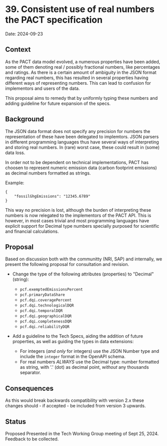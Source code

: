 # 39. Consistent use of real numbers the PACT specification

Date: 2024-09-23

## Context

As the PACT data model evolved, a numerous properties have been added, some of them
denoting real / possibly fractional numbers, like percentages and ratings. As there
is a certain amount of ambiguity in the JSON format regarding real numbers, this has 
resulted in several properties having different ways of representing numbers. This
can lead to confusion for implementors and users of the data. 

This proposal aims to remedy that by uniformly typing these numbers and adding 
guideline for future expansion of the specs.

## Background

The JSON data format does not specify any precision for numbers the representation of 
these have been delegated to implemtors. JSON parsers in different programming languages
thus have several ways of interpreting and storing real numbers. In (rare) worst case,
these could result in (some) data loss.

In order not to be dependent on technical implementations, PACT has choosen to represent 
numeric emission data (carbon footprint emissions) as decimal numbers formatted as strings. 

Example:

    { 
        "fossilGhgEmissions": "12345.6789"
    }
  
This way no precision is lost, although the burden of interpreting these numbers is 
now relegated to the implementors of the PACT API. This is however, in most cases 
trivial and most programming languages have explicit support for Decimal type numbers
specially purposed for scientific and financial calculations.

## Proposal

Based on discussion both with the communitty (NRI, SAP) and internally, we present 
the following proposal for consultation and revision.

- Change the type of the following attributes (properties) to "Decimal" (string):
  - `pcf.exemptedEmissionsPercent`
  - `pcf.primaryDataShare`    
  - `pcf.dqi.coveragePercent`     
  - `pcf.dqi.technologicalDQR`    
  - `pcf.dqi.temporalDQR`         
  - `pcf.dqi.geographicalDQR`     
  - `pcf.dqi.completenessDQR`    
  - `pcf.dqi.reliabilityDQR`      

- Add a guideline to the Tech Specs, aiding the addition of future properties, as well
as guiding the types in data extensions:
    - For integers (*and only* for integers) use the JSON Number type and include the `integer` format in the OpenAPI schema.
    - For real numbers *ALWAYS* use the Decimal type: number formatted as string, with '.' (dot) as decimal point, *without* any thousands separator. 

## Consequences

As this would break backwards compatibility with version 2.x these changes should - if accepted - be included from version 3 upwards.

## Status

Proposed 
Presented in the Tech Working Group meeting of Sept 25, 2024. 
Feedback to be collected.

